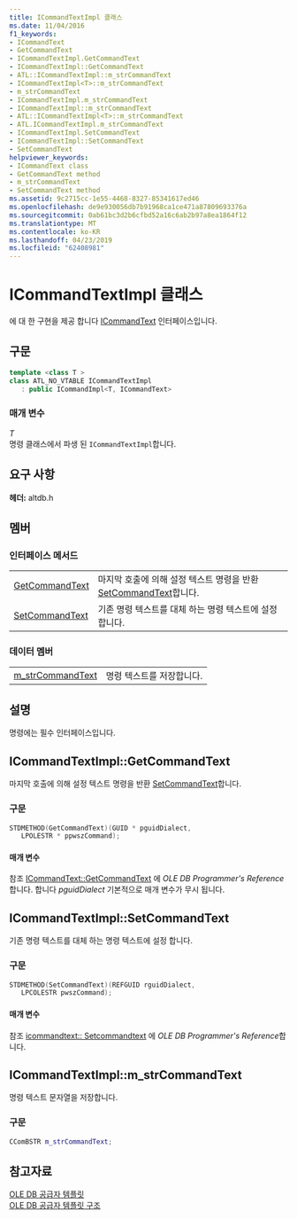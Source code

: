 ```yaml
---
title: ICommandTextImpl 클래스
ms.date: 11/04/2016
f1_keywords:
- ICommandText
- GetCommandText
- ICommandTextImpl.GetCommandText
- ICommandTextImpl::GetCommandText
- ATL::ICommandTextImpl::m_strCommandText
- ICommandTextImpl<T>::m_strCommandText
- m_strCommandText
- ICommandTextImpl.m_strCommandText
- ICommandTextImpl::m_strCommandText
- ATL::ICommandTextImpl<T>::m_strCommandText
- ATL.ICommandTextImpl.m_strCommandText
- ICommandTextImpl.SetCommandText
- ICommandTextImpl::SetCommandText
- SetCommandText
helpviewer_keywords:
- ICommandText class
- GetCommandText method
- m_strCommandText
- SetCommandText method
ms.assetid: 9c2715cc-1e55-4468-8327-85341617ed46
ms.openlocfilehash: de9e930056db7b91968ca1ce471a87809693376a
ms.sourcegitcommit: 0ab61bc3d2b6cfbd52a16c6ab2b97a8ea1864f12
ms.translationtype: MT
ms.contentlocale: ko-KR
ms.lasthandoff: 04/23/2019
ms.locfileid: "62408981"
---
```

# <a name="icommandtextimpl-class"></a>ICommandTextImpl 클래스

에 대 한 구현을 제공 합니다 [ICommandText](/previous-versions/windows/desktop/ms714914(v=vs.85)) 인터페이스입니다.

## <a name="syntax"></a>구문

```cpp
template <class T >
class ATL_NO_VTABLE ICommandTextImpl
   : public ICommandImpl<T, ICommandText>
```

### <a name="parameters"></a>매개 변수

*T*<br/>
명령 클래스에서 파생 된 `ICommandTextImpl`합니다.

## <a name="requirements"></a>요구 사항

**헤더:** altdb.h

## <a name="members"></a>멤버

### <a name="interface-methods"></a>인터페이스 메서드

|||
|-|-|
|[GetCommandText](#getcommandtext)|마지막 호출에 의해 설정 텍스트 명령을 반환 [SetCommandText](../../data/oledb/icommandtextimpl-setcommandtext.md)합니다.|
|[SetCommandText](#setcommandtext)|기존 명령 텍스트를 대체 하는 명령 텍스트에 설정 합니다.|

### <a name="data-members"></a>데이터 멤버

|||
|-|-|
|[m_strCommandText](#strcommandtext)|명령 텍스트를 저장합니다.|

## <a name="remarks"></a>설명

명령에는 필수 인터페이스입니다.

## <a name="getcommandtext"></a> ICommandTextImpl::GetCommandText

마지막 호출에 의해 설정 텍스트 명령을 반환 [SetCommandText](../../data/oledb/icommandtextimpl-setcommandtext.md)합니다.

### <a name="syntax"></a>구문

```cpp
STDMETHOD(GetCommandText)(GUID * pguidDialect,
   LPOLESTR * ppwszCommand);
```

#### <a name="parameters"></a>매개 변수

참조 [ICommandText::GetCommandText](/previous-versions/windows/desktop/ms709825(v=vs.85)) 에 *OLE DB Programmer's Reference*합니다. 합니다 *pguidDialect* 기본적으로 매개 변수가 무시 됩니다.

## <a name="setcommandtext"></a> ICommandTextImpl::SetCommandText

기존 명령 텍스트를 대체 하는 명령 텍스트에 설정 합니다.

### <a name="syntax"></a>구문

```cpp
STDMETHOD(SetCommandText)(REFGUID rguidDialect,
   LPCOLESTR pwszCommand);
```

#### <a name="parameters"></a>매개 변수

참조 [icommandtext:: Setcommandtext](/previous-versions/windows/desktop/ms709757(v=vs.85)) 에 *OLE DB Programmer's Reference*합니다.

## <a name="strcommandtext"></a> ICommandTextImpl::m_strCommandText

명령 텍스트 문자열을 저장합니다.

### <a name="syntax"></a>구문

```cpp
CComBSTR m_strCommandText;
```

## <a name="see-also"></a>참고자료

[OLE DB 공급자 템플릿](../../data/oledb/ole-db-provider-templates-cpp.md)<br/>
[OLE DB 공급자 템플릿 구조](../../data/oledb/ole-db-provider-template-architecture.md)